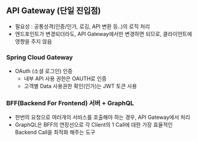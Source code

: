 ## API Gateway (단일 진입점)
- 필요성 : 공통성격(인증/인가, 로깅, API 변환 등..)의 로직 처리
- 엔드포인트가 변경되더라도, API Gateway에서만 변경하면 되므로, 클라이언트에 영향을 주지 않음

### Spring Cloud Gateway
- OAuth (소셜 로그인) 인증 
  - 내부 API 사용 권한은 OAUTH로 인증
  - 고객별 Data 사용권한 확인(인가)는 JWT 토큰 사용


### BFF(Backend For Frontend) 서버 + GraphQL
- 한번의 요청으로 여러개의 서비스를 호출해야 하는 경우, API Gateway에서 처리
- GraphQL은 BFF의 연장선으로 각 Client의 1 Call에 대한 가장 효율적인 Backend Call을 최적화 해주는 도구